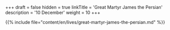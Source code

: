 +++
draft = false
hidden = true
linkTitle = 'Great Martyr James the Persian'
description = '10 December'
weight = 10
+++

{{% include file="content/en/lives/great-martyr-james-the-persian.md" %}}
